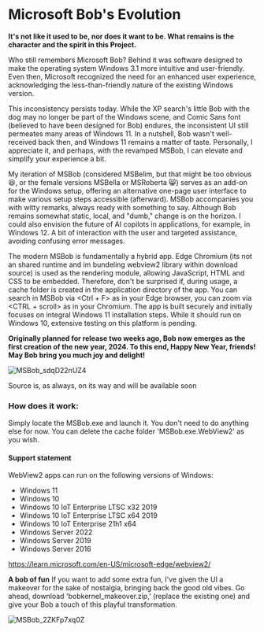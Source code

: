 # Microsoft Bob's Evolution

**It's not like it used to be, nor does it want to be. What remains is the character and the spirit in this Project.**

Who still remembers Microsoft Bob? Behind it was software designed to make the operating system Windows 3.1 more intuitive and user-friendly. Even then, Microsoft recognized the need for an enhanced user experience, acknowledging the less-than-friendly nature of the existing Windows version.

This inconsistency persists today. While the XP search's little Bob with the dog may no longer be part of the Windows scene, and Comic Sans font (believed to have been designed for Bob) endures, the inconsistent UI still permeates many areas of Windows 11. In a nutshell, Bob wasn't well-received back then, and Windows 11 remains a matter of taste. Personally, I appreciate it, and perhaps, with the revamped MSBob, I can elevate and simplify your experience a bit.

My iteration of MSBob (considered MSBelim, but that might be too obvious 😆, or the female versions MSBella or MSRoberta 😸) serves as an add-on for the Windows setup, offering an alternative one-page user interface to make various setup steps accessible (afterward). MSBob accompanies you with witty remarks, always ready with something to say. Although Bob remains somewhat static, local, and "dumb," change is on the horizon. I could also envision the future of AI copilots in applications, for example, in Windows 12. A bit of interaction with the user and targeted assistance, avoiding confusing error messages.

The modern MSBob is fundamentally a hybrid app. Edge Chromium (its not an shared runtime and im bundeling webview2 library within download source) is used as the rendering module, allowing JavaScript, HTML and CSS to be embedded. Therefore, don't be surprised if, during usage, a cache folder is created in the application directory of the app. You can search in MSBob via <Ctrl + F> as in your Edge browser, you can zoom via <CTRL + scroll> as in your Chromium.  The app is built securely and initially focuses on integral Windows 11 installation steps. While it should run on Windows 10, extensive testing on this platform is pending.

**Originally planned for release two weeks ago, Bob now emerges as the first creation of the new year, 2024. To this end, Happy New Year, friends! May Bob bring you much joy and delight!**

![MSBob_sdqD22nUZ4](https://github.com/builtbybel/MSBob/assets/57478606/a4cfe852-0447-448d-9f2c-fac4c77a5f6d)



Source is, as always, on its way and will be available soon

### How does it work: 
Simply locate the MSBob.exe and launch it. You don't need to do anything else for now. You can delete the cache folder 'MSBob.exe.WebView2' as you wish.


#### Support statement
WebView2 apps can run on the following versions of Windows:

- Windows 11
- Windows 10
- Windows 10 IoT Enterprise LTSC x32 2019
- Windows 10 IoT Enterprise LTSC x64 2019
- Windows 10 IoT Enterprise 21h1 x64
- Windows Server 2022
- Windows Server 2019
- Windows Server 2016

https://learn.microsoft.com/en-US/microsoft-edge/webview2/

**A bob of fun**
If you want to add some extra fun, I've given the UI a makeover for the sake of nostalgia, bringing back the good old vibes. Go ahead, download 'bobkernel_makeover.zip,' (replace the existing one) and give your Bob a touch of this playful transformation. 

![MSBob_2ZKFp7xq0Z](https://github.com/builtbybel/MSBob/assets/57478606/7cadb04e-2ce0-444b-9cac-e82d4199f6c0)
